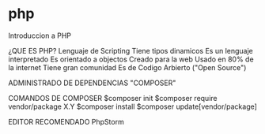 # php
Introduccion a PHP 

¿QUE ES PHP?
Lenguaje de Scripting
Tiene tipos dinamicos
Es un lenguaje interpretado
Es orientado a objectos
Creado para la web
Usado en 80% de la internet
Tiene gran comunidad
Es de Codigo Arbierto ("Open Source")


ADMINISTRADO DE DEPENDENCIAS
"COMPOSER"

COMANDOS DE COMPOSER
$composer init
$composer require vendor/package X.Y
$composer install
$composer update[vendor/package]


EDITOR RECOMENDADO
PhpStorm


